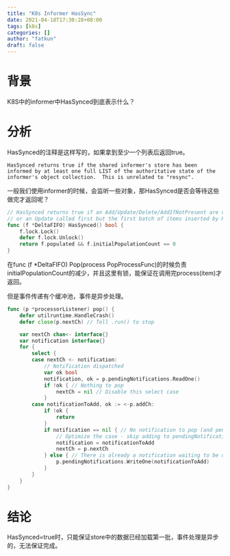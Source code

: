 ```yaml
---
title: "K8s Informer HasSync"
date: 2021-04-18T17:30:28+08:00
tags: [k8s]
categories: []
author: "fatkun"
draft: false
---
```


# 背景

K8S中的informer中HasSynced到底表示什么？



# 分析

HasSynced的注释是这样写的，如果拿到至少一个列表后返回true。

```
HasSynced returns true if the shared informer's store has been informed by at least one full LIST of the authoritative state of the informer's object collection.  This is unrelated to "resync".
```

一般我们使用informer的时候，会监听一些对象，那HasSynced是否会等待这些做完才返回呢？



```go
// HasSynced returns true if an Add/Update/Delete/AddIfNotPresent are called first,
// or an Update called first but the first batch of items inserted by Replace() has been popped
func (f *DeltaFIFO) HasSynced() bool {
	f.lock.Lock()
	defer f.lock.Unlock()
	return f.populated && f.initialPopulationCount == 0
}
```



在func (f *DeltaFIFO) Pop(process PopProcessFunc)的时候负责initialPopulationCount的减少，并且这里有锁，能保证在调用完process(item)才返回。



但是事件传递有个缓冲池，事件是异步处理。



```go
func (p *processorListener) pop() {
	defer utilruntime.HandleCrash()
	defer close(p.nextCh) // Tell .run() to stop

	var nextCh chan<- interface{}
	var notification interface{}
	for {
		select {
		case nextCh <- notification:
			// Notification dispatched
			var ok bool
			notification, ok = p.pendingNotifications.ReadOne()
			if !ok { // Nothing to pop
				nextCh = nil // Disable this select case
			}
		case notificationToAdd, ok := <-p.addCh:
			if !ok {
				return
			}
			if notification == nil { // No notification to pop (and pendingNotifications is empty)
				// Optimize the case - skip adding to pendingNotifications
				notification = notificationToAdd
				nextCh = p.nextCh
			} else { // There is already a notification waiting to be dispatched
				p.pendingNotifications.WriteOne(notificationToAdd)
			}
		}
	}
}
```





# 结论

HasSynced=true时，只能保证store中的数据已经加载第一批，事件处理是异步的，无法保证完成。

